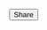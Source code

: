 <!-- needsharebutton Javascript file -->
<script src="js/needsharebutton.min.js"></script>
<!-- needsharebutton CSS file -->
<link href="css/needsharebutton.min.css" rel="stylesheet" />

<button  class="btn btn-default need-share-button">Share</button>
